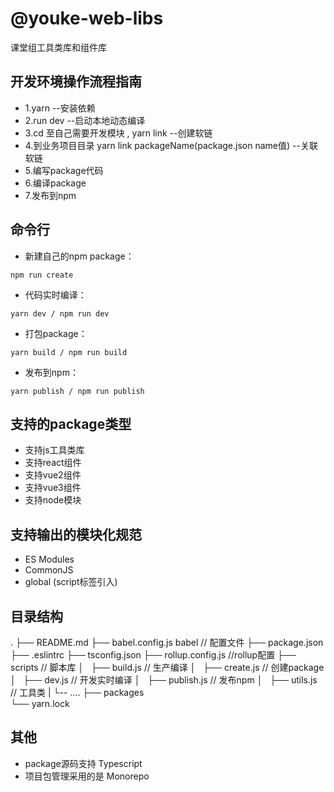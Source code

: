 # @youke-web-libs 

课堂组工具类库和组件库


##  开发环境操作流程指南
* 1.yarn --安装依赖
* 2.run dev --启动本地动态编译
* 3.cd 至自己需要开发模块 , yarn link  --创建软链
* 4.到业务项目目录 yarn link packageName(package.json name值) --关联软链
* 5.编写package代码
* 6.编译package
* 7.发布到npm

## 命令行
* 新建自己的npm package：
```node
npm run create
```

* 代码实时编译：
```node
yarn dev / npm run dev
```

* 打包package：
```node
yarn build / npm run build
```
* 发布到npm：
```node
yarn publish / npm run publish
```

##  支持的package类型
* 支持js工具类库
* 支持react组件
* 支持vue2组件
* 支持vue3组件
* 支持node模块

##  支持输出的模块化规范
* ES Modules
* CommonJS
* global (script标签引入)

## 目录结构
.
├── README.md
├── babel.config.js babel // 配置文件
├── package.json 
├── .eslintrc 
├── tsconfig.json
├── rollup.config.js //rollup配置
├── scripts // 脚本库
│   ├── build.js // 生产编译
│   ├── create.js // 创建package
│   ├── dev.js // 开发实时编译
│   ├── publish.js // 发布npm
│   ├── utils.js // 工具类
|   └-- ....
├── packages  
└── yarn.lock

## 其他 
* package源码支持 Typescript
* 项目包管理采用的是 Monorepo